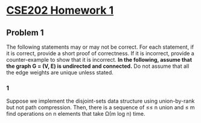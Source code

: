 # [CSE202 Homework 1](http://cseweb.ucsd.edu/classes/sp16/cse202-a/homework1.pdf) #

## Problem 1 ##

The following statements may or may not be correct. For each statement, if it is correct, provide a short proof of correctness. If it is incorrect, provide a counter-example to show that it is incorrect. **In the following, assume that the graph G = (V, E) is undirected and connected.** Do not assume that all the edge weights are unique unless stated.

### 1 ###

Suppose we implement the disjoint-sets data structure using union-by-rank but not path compression. Then, there is a sequence of $\leq$≤ n union and ≤ m find operations on n elements that take Ω(m log n) time.








